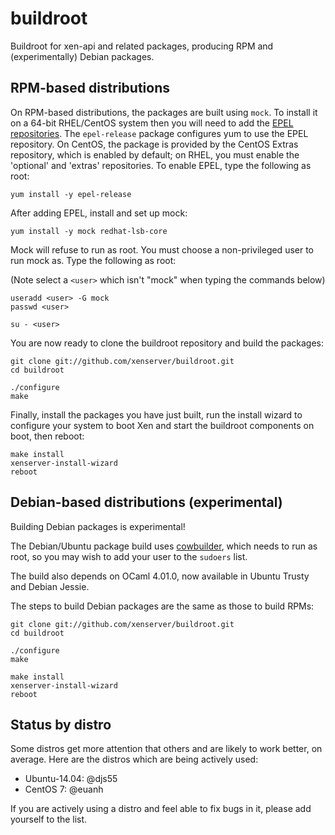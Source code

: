 buildroot
=========

Buildroot for xen-api and related packages, producing RPM and (experimentally) Debian packages.

RPM-based distributions
-----------------------

On RPM-based distributions, the packages are built using `mock`.
To install it on a 64-bit RHEL/CentOS system then you will need to add the
[EPEL repositories](http://fedoraproject.org/wiki/EPEL).   The `epel-release`
package configures yum to use the EPEL repository.   On CentOS, the package
is provided by the CentOS Extras repository, which is enabled by default;
on RHEL, you must enable the 'optional' and 'extras' repositories.   To
enable EPEL, type the following as root:

```
yum install -y epel-release
```

After adding EPEL, install and set up mock:

```
yum install -y mock redhat-lsb-core
```

Mock will refuse to run as root. You must choose a non-privileged user to
run mock as. Type the following as root:

(Note select a `<user>` which isn't "mock" when typing the commands below)

```
useradd <user> -G mock
passwd <user>

su - <user>
```

You are now ready to clone the buildroot repository and build the packages:

```
git clone git://github.com/xenserver/buildroot.git
cd buildroot

./configure
make
```

Finally, install the packages you have just built, run the install wizard to configure your system to boot Xen and start the buildroot components on boot, then reboot:
```
make install
xenserver-install-wizard
reboot
```


Debian-based distributions (experimental)
-----------------------------------------

Building Debian packages is experimental!

The Debian/Ubuntu package build uses [cowbuilder](https://wiki.debian.org/cowbuilder), which needs to run as root, so you may wish to add your user to the `sudoers` list.

The build also depends on OCaml 4.01.0, now available in Ubuntu Trusty and Debian Jessie.

The steps to build Debian packages are the same as those to build RPMs:

```
git clone git://github.com/xenserver/buildroot.git
cd buildroot

./configure
make

make install
xenserver-install-wizard
reboot
```

Status by distro
----------------

Some distros get more attention that others and are likely to work better, on average.
Here are the distros which are being actively used:

- Ubuntu-14.04: @djs55
- CentOS 7: @euanh

If you are actively using a distro and feel able to fix bugs in it, please add yourself
to the list.
